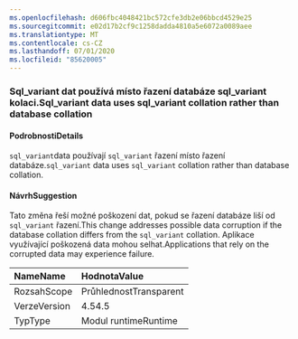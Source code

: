 ```yaml
---
ms.openlocfilehash: d606fbc4048421bc572cfe3db2e06bbcd4529e25
ms.sourcegitcommit: e02d17b2cf9c1258dadda4810a5e6072a0089aee
ms.translationtype: MT
ms.contentlocale: cs-CZ
ms.lasthandoff: 07/01/2020
ms.locfileid: "85620005"
---
```

### <a name="sql_variant-data-uses-sql_variant-collation-rather-than-database-collation"></a><span data-ttu-id="3c7df-101">Sql_variant dat používá místo řazení databáze sql_variant kolaci.</span><span class="sxs-lookup"><span data-stu-id="3c7df-101">Sql_variant data uses sql_variant collation rather than database collation</span></span>

#### <a name="details"></a><span data-ttu-id="3c7df-102">Podrobnosti</span><span class="sxs-lookup"><span data-stu-id="3c7df-102">Details</span></span>

<span data-ttu-id="3c7df-103"><code>sql_variant</code>data používají <code>sql_variant</code> řazení místo řazení databáze.</span><span class="sxs-lookup"><span data-stu-id="3c7df-103"><code>sql_variant</code> data uses <code>sql_variant</code> collation rather than database collation.</span></span>

#### <a name="suggestion"></a><span data-ttu-id="3c7df-104">Návrh</span><span class="sxs-lookup"><span data-stu-id="3c7df-104">Suggestion</span></span>

<span data-ttu-id="3c7df-105">Tato změna řeší možné poškození dat, pokud se řazení databáze liší od <code>sql_variant</code> řazení.</span><span class="sxs-lookup"><span data-stu-id="3c7df-105">This change addresses possible data corruption if the database collation differs from the <code>sql_variant</code> collation.</span></span> <span data-ttu-id="3c7df-106">Aplikace využívající poškozená data mohou selhat.</span><span class="sxs-lookup"><span data-stu-id="3c7df-106">Applications that rely on the corrupted data may experience failure.</span></span>

| <span data-ttu-id="3c7df-107">Name</span><span class="sxs-lookup"><span data-stu-id="3c7df-107">Name</span></span>    | <span data-ttu-id="3c7df-108">Hodnota</span><span class="sxs-lookup"><span data-stu-id="3c7df-108">Value</span></span>       |
|:--------|:------------|
| <span data-ttu-id="3c7df-109">Rozsah</span><span class="sxs-lookup"><span data-stu-id="3c7df-109">Scope</span></span>   |<span data-ttu-id="3c7df-110">Průhlednost</span><span class="sxs-lookup"><span data-stu-id="3c7df-110">Transparent</span></span>|
|<span data-ttu-id="3c7df-111">Verze</span><span class="sxs-lookup"><span data-stu-id="3c7df-111">Version</span></span>|<span data-ttu-id="3c7df-112">4.5</span><span class="sxs-lookup"><span data-stu-id="3c7df-112">4.5</span></span>|
|<span data-ttu-id="3c7df-113">Typ</span><span class="sxs-lookup"><span data-stu-id="3c7df-113">Type</span></span>|<span data-ttu-id="3c7df-114">Modul runtime</span><span class="sxs-lookup"><span data-stu-id="3c7df-114">Runtime</span></span>|

